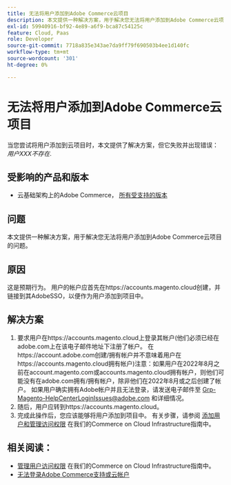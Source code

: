 ```yaml
---
title: 无法将用户添加到Adobe Commerce云项目
description: 本文提供一种解决方案，用于解决您无法将用户添加到Adobe Commerce云项目的问题。
exl-id: 59940916-bf92-4e89-a6f9-bca87c54125c
feature: Cloud, Paas
role: Developer
source-git-commit: 7718a835e343ae7da9ff79f690503b4ee1d140fc
workflow-type: tm+mt
source-wordcount: '301'
ht-degree: 0%

---
```


# 无法将用户添加到Adobe Commerce云项目

当您尝试将用户添加到云项目时，本文提供了解决方案，但它失败并出现错误： *用户XXX不存在*.

## 受影响的产品和版本

* 云基础架构上的Adobe Commerce， [所有受支持的版本](https://magento.com/sites/default/files/magento-software-lifecycle-policy.pdf)

## 问题

本文提供一种解决方案，用于解决您无法将用户添加到Adobe Commerce云项目的问题。

## 原因

这是预期行为。 用户的帐户应首先在https://accounts.magento.cloud创建，并链接到其AdobeSSO，以便作为用户添加到项目中。

## 解决方案

1. 要求用户在https://accounts.magento.cloud上登录其帐户(他们必须已经在adobe.com上在该电子邮件地址下注册了帐户。 在https://account.adobe.com创建/拥有帐户并不意味着用户在https://accounts.magento.cloud拥有帐户)注意：如果用户在2022年8月之前在account.magento.com或accounts.magento.cloud拥有帐户，则他们可能没有在adobe.com拥有/拥有帐户，除非他们在2022年8月或之后创建了帐户。 如果用户确实拥有Adobe帐户并且无法登录，请发送电子邮件至 [Grp-Magento-HelpCenterLoginIssues@adobe.com](mailto:Grp-Magento-HelpCenterLoginIssues@adobe.com) 和详细情况。
1. 随后，用户应转到https://accounts.magento.cloud。
1. 完成此操作后，您应该能够将用户添加到项目中。 有关步骤，请参阅 [添加用户和管理访问权限](https://experienceleague.adobe.com/docs/commerce-cloud-service/user-guide/project/user-access.html#add-users-and-manage-access) 在我们的Commerce on Cloud Infrastructure指南中。

## 相关阅读：

* [管理用户访问权限](https://experienceleague.adobe.com/docs/commerce-cloud-service/user-guide/project/user-access.html) 在我们的Commerce on Cloud Infrastructure指南中。
* [无法登录Adobe Commerce支持或云帐户](https://experienceleague.adobe.com/docs/commerce-knowledge-base/kb/troubleshooting/miscellaneous/unable-to-log-in-to-support-or-cloud-project.html)
